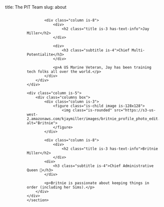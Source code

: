 title: The PIT Team
slug: about

<section class="columns is-4">
	<div class="column is-5">
		<div class="columns box">
			<div class="column is-3">
				<figure class="is-child image is-128x128">
					<img class="is-rounded" src="https://s3-us-west-2.amazonaws.com/kjaymiller/images/kjaymiller_profile_photo.JPG" alt="Jay">
				</figure>
			</div>

			<div class="column is-8">
				<div>
					<h2 class="title is-3 has-text-info">Jay Miller</h2>
				</div>

				<div>
					<h3 class="subtitle is-4">Chief Multi-Potentialite</h3>
				</div>

				<p>A US Marine Veteran, Jay has been training tech folks all over the world.</p>
			</div>
		</div>
	</div>

	<div class="column is-5">
		<div class="columns box">
			<div class="column is-3">
				<figure class="is-child image is-128x128">
					<img class="is-rounded" src="https://s3-us-west-2.amazonaws.com/kjaymiller/images/britnie_profile_photo_edit.png" alt="Britnie">
				</figure>
			</div>

			<div class="column is-8">
				<div>
					<h2 class="title is-3 has-text-info">Britnie Miller</h2>
				</div>
			<div>
				<h3 class="subtitle is-4">Chief Administrative Queen 👸</h3>
			</div>

			<p>Britnie is passionate about keeping things in order (including her Sims).</p>
		</div>
	</div>
	</section>
